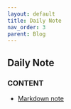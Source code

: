 ```yaml
---
layout: default
title: Daily Note
nav_order: 3
parent: Blog
---
```


## Daily Note

### CONTENT
- [Markdown note](./ID20200110.html)
